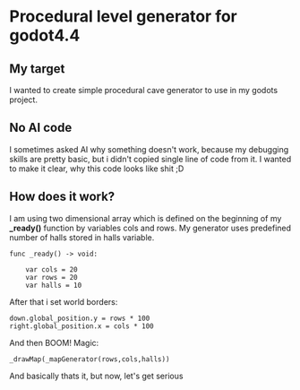 # Procedural level generator for godot4.4
## My target
I wanted to create simple procedural cave generator to use in my godots project.
## No AI code
I sometimes asked AI why something doesn't work, because my debugging skills are pretty basic, but i didn't copied single line of code from it. I wanted to make it clear, why this code looks like shit ;D
## How does it work?
I am using two dimensional array which is defined on the beginning of my **_ready()** function by variables cols and rows.
My generator uses predefined number of halls stored in halls variable.
``` gdscript
func _ready() -> void:

	var cols = 20
	var rows = 20
	var halls = 10
```
After that i set world borders:
``` gdscript
down.global_position.y = rows * 100
right.global_position.x = cols * 100
```
And then BOOM! Magic:

``` gdscript
_drawMap(_mapGenerator(rows,cols,halls))
```
And basically thats it, but now, let's get serious
